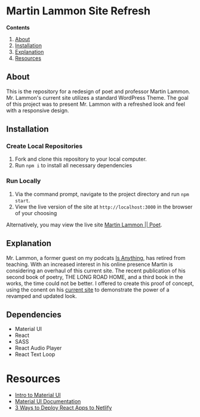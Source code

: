 # Martin Lammon Site Refresh

**Contents**

1. [About](https://github.com/JJURIZ/m_lammon-site#about)
2. [Installation](https://github.com/JJURIZ/m_lammon-site#installation)
3. [Explanation](https://github.com/JJURIZ/m_lammon-site#explanation)
4. [Resources](https://github.com/JJURIZ/m_lammon-site#resources)

## About
This is the repository for a redesign of poet and professor Martin Lammon. Mr. Lammon's current site utilizes a standard WordPress Theme. The goal of this project was to present Mr. Lammon with a refreshed look and feel with a responsive design. 

## Installation

### Create Local Repositories

1. Fork and clone this repository to your local computer.
2. Run `npm i` to install all necessary dependencies

### Run Locally

1. Via the command prompt, navigate to the project directory and run `npm start`.
2. View the live version of the site at `http://localhost:3000` in the browser of your choosing

Alternatively, you may view the live site [Martin Lammon || Poet](https://martin-lammon-poet.netlify.app/).

## Explanation

Mr. Lammon, a former guest on my podcats [Is Anything](http://isanythingpodcast.com), has retired from 
teaching. With an increased interest in his online presence Martin is considering an overhaul of this current site. The recent publication of his second book of poetry, THE LONG ROAD HOME, and a third book in the works, the time could not be better. I offered to create this proof of concept, using the conent on his [current site](http://martinlammon.com) to demonstrate the power of a revamped and updated look. 

## Dependencies

- Material UI
- React
- SASS
- React Audio Player
- React Text Loop

# Resources
- [Intro to Material UI](https://www.youtube.com/watch?v=pHclLuRolzE&list=PLQg6GaokU5CwiVmsZ0d_9Zsg_DnIP_xwr)
- [Material UI Documentation](https://material-ui.com/components/app-bar/)
- [3 Ways to Deploy React Apps to Netlify](https://blog.logrocket.com/3-ways-to-deploy-react-apps-to-netlify/)
